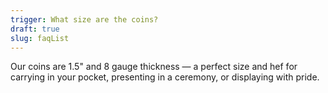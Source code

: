```yaml
---
trigger: What size are the coins?
draft: true
slug: faqList
---
```


Our coins are 1.5" and 8 gauge thickness — a perfect size and hef for carrying in your pocket, presenting in a ceremony, or displaying with pride.